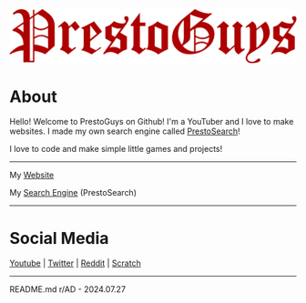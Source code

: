 ![PrestoGuys](PrestoGuys_Blackletter_Logo_.png)

# About

Hello! Welcome to PrestoGuys on Github! I'm a YouTuber and I love to make websites.
I made my own search engine called [PrestoSearch](https://prestosearch.gihub.io)!

I love to code and make simple little games and projects!

---

My [Website](https://prestoguys.github.io)

My [Search Engine](https://prestosearch.gihub.io) (PrestoSearch)

---

# Social Media
[Youtube](https://www.youtube.com/channel/UClqyH4uPCmvNVrCRZv7_ZsA) | 
[Twitter](https://twitter.com/PrestoGuys) | 
[Reddit](https://www.reddit.com/user/PrestoGuys/) | 
[Scratch](https://scratch.mit.edu/users/prestoguygame/)

---

README.md r/AD - 2024.07.27
